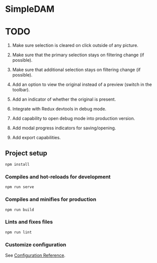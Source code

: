 # SimpleDAM

# TODO

1. Make sure selection is cleared on click outside of any picture.

1. Make sure that the primary selection stays on filtering change (if possible).

1. Make sure that additional selection stays on filtering change (if possible).

1. Add an option to view the original instead of a preview (switch in the toolbar).

1. Add an indicator of whether the original is present.

1. Integrate with Redux devtools in debug mode.

1. Add capability to open debug mode into production version.

1. Add modal progress indicators for saving/opening.

1. Add export capabilities.

## Project setup
```
npm install
```

### Compiles and hot-reloads for development
```
npm run serve
```

### Compiles and minifies for production
```
npm run build
```

### Lints and fixes files
```
npm run lint
```

### Customize configuration
See [Configuration Reference](https://cli.vuejs.org/config/).
